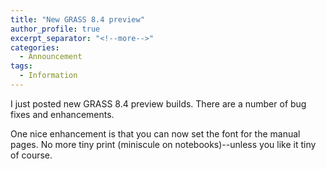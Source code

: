 ```yaml
---
title: "New GRASS 8.4 preview"
author_profile: true
excerpt_separator: "<!--more-->"
categories:
  - Announcement
tags:
  - Information
---
```

<!-- Google tag (gtag.js) -->
<script async src="https://www.googletagmanager.com/gtag/js?id=G-9NBX5KDKM0"></script>
<script>
  window.dataLayer = window.dataLayer || [];
  function gtag(){dataLayer.push(arguments);}
  gtag('js', new Date());

  gtag('config', 'G-9NBX5KDKM0');
</script>

I just posted new GRASS 8.4 preview builds. There are a number of bug fixes and enhancements.

One nice enhancement is that you can now set the font for the manual pages. No more tiny print (miniscule on notebooks)--unless you like it tiny of course.
